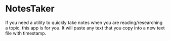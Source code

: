 # NotesTaker
If you need a utility to quickly take notes when you are reading/researching a topic, this app is for you. It will paste any text that you copy into a new text file with timestamp.

